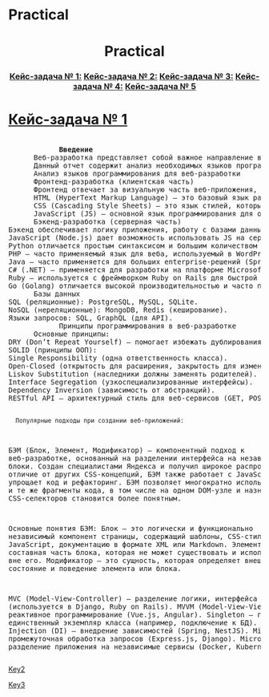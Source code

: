 # <b>Practical</b>

<h1 align="center">Practical 
</h1>
<h3 align="center">
<a href="#Key1">Кейс-задача № 1:</a>
<a href="https://github.com/Goossee/practical/tree/main/Key2">Кейс-задача № 2:</a>
<a href= "https://github.com/Goossee/practical/tree/main/key3">Кейс-задача № 3:</a>
<a href= "https://github.com/Goossee/practical/tree/main/key4">Кейс-задача № 4:</a>
<a href= "https://github.com/Goossee/practical/tree/main/key5">Кейс-задача № 5</a>
</h3>
<a href="https://github.com/Goossee/practical/tree/main/Key1"><h1 id='Key1'>Кейс-задача № 1</h1></a>
<pre>     
            <b>Введение</b>
      Веб-разработка представляет собой важное направление в современной IT-индустрии, охватывающее создание веб-сайтов, приложений и серверных систем. В ходе практики были изучены главные языки программирования, технологии и принципы, применяемые в этой области. 
      Данный отчет содержит анализ необходимых языков программирования, а также ключевые аспекты и подходы веб-разработки.
      Анализ языков программирования для веб-разработки
      Фронтенд-разработка (клиентская часть)
      Фронтенд отвечает за визуальную часть веб-приложения, с которой работает пользователь. К основным языкам и технологиям относятся:
      HTML (HyperText Markup Language) – это базовый язык разметки, нужный для определения структуры веб-страницы. Современные стандарты включают HTML5, который поддерживает мультимедиа и семантические теги.
      CSS (Cascading Style Sheets) – это язык стилей, который определяет внешний вид страницы. Cовременные подходы включают CSS3, Sass/SCSS (препроцессоры) и Tailwind CSS (утилитарные классы).
      JavaScript (JS) – основной язык программирования для обеспечения интерактивности на стороне клиента. Часто применяются фреймворки и библиотеки, такие как React.js (компонентный подход, виртуальный DOM), Vue.js (реактивность, простота интеграции) и Angular (полнофункциональный фреймворк от Google). Cовременные стандарты: ES6+ (стрелочные функции, промисы, модули).
      Бэкенд-разработка (серверная часть)
Бэкенд обеспечивает логику приложения, работу с базами данных и API. Главные языки:
JavaScript (Node.js) дает возможность использовать JS на сервере. Популярные фреймворки: Express.js, NestJS, Fastify.
Python отличается простым синтаксисом и большим количеством библиотек. Используются фреймворки Django (полнофункциональный), Flask (микрофреймворк), FastAPI (для API).
PHP – часто применяемый язык для веба, используемый в WordPress, Laravel, Symfony.
Java – часто применяется для больших enterprise-решений (Spring Boot).
C# (.NET) – применяется для разработки на платформе Microsoft (ASP.NET Core).
Ruby – используется с фреймворком Ruby on Rails для быстрой разработки.
Go (Golang) отличается высокой производительностью и часто применяется в микросервисах.
      Базы данных
SQL (реляционные): PostgreSQL, MySQL, SQLite.
NoSQL (нереляционные): MongoDB, Redis (кеширование).
Языки запросов: SQL, GraphQL (для API).
            Принципы программирования в веб-разработке
      Основные принципы:
DRY (Don’t Repeat Yourself) – помогает избежать дублирования кода.
SOLID (принципы ООП):
Single Responsibility (одна ответственность класса).
Open-Closed (открытость для расширения, закрытость для изменений).
Liskov Substitution (наследники должны заменять родителей).
Interface Segregation (узкоспециализированные интерфейсы).
Dependency Inversion (зависимость от абстракций).
RESTful API – архитектурный стиль для веб-сервисов (GET, POST, PUT, DELETE).

      Популярные подходы при создании веб-приложений:
БЭМ (Блок, Элемент, Модификатор) – компонентный подход к веб-разработке, основанный на разделении интерфейса на независимые блоки.
Cоздан специалистами Яндекса и получил широкое распространение. В отличие от других CSS-концепций, БЭМ также работает с JavaScript, что упрощает код и рефакторинг.
БЭМ позволяет многократно использовать одни и те же фрагменты кода, в том числе на одном DOM-узле и назначение CSS-селекторов становится более понятным.
      
Основные понятия БЭМ:
      Блок – это логически и функционально независимый компонент страницы, содержащий шаблоны, CSS-стили, скрипты JavaScript, документацию в формате XML или Markdown.
      Элемент – это составная часть блока, которая не может существовать и использоваться вне его.
      Модификатор – это сущность, которая определяет внешний вид, состояние и поведение элемента или блока.
      
  MVC (Model-View-Controller) – разделение логики, интерфейса и данных (используется в Django, Ruby on Rails).
      MVVM (Model-View-ViewModel) – реактивное программирование (Vue.js, Angular).
      Singleton – гарантирует единственный экземпляр класса (например, подключение к БД).
      Dependency Injection (DI) – внедрение зависимостей (Spring, NestJS).
      Middleware – промежуточная обработка запросов (Express.js, Django).
      Microservices – разделение приложения на независимые сервисы (Docker, Kubernetes).
</pre>


[Key2](https://github.com/Goossee/practical/tree/main/Key2)


[Key3](https://github.com/Goossee/practical/tree/main/key3)
